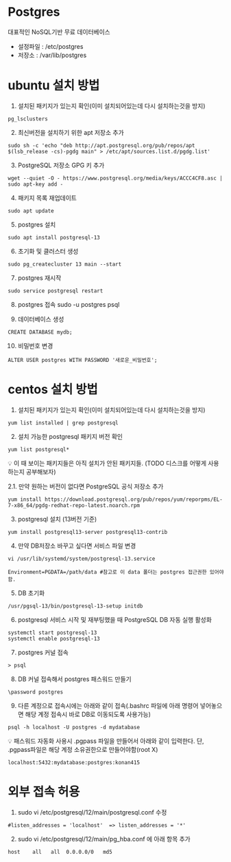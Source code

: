 # Postgres
대표적인 NoSQL기반 무료 데이터베이스
- 설정파일 : /etc/postgres
- 저장소 : /var/lib/postgres

# ubuntu 설치 방법
1. 설치된 패키지가 있는지 확인(이미 설치되어있는데 다시 설치하는것을 방지)
```
pg_lsclusters
```

2. 최신버전을 설치하기 위한 apt 저장소 추가
```
sudo sh -c 'echo "deb http://apt.postgresql.org/pub/repos/apt $(lsb_release -cs)-pgdg main" > /etc/apt/sources.list.d/pgdg.list'
```

3. PostgreSQL 저장소 GPG 키 추가
```
wget --quiet -O - https://www.postgresql.org/media/keys/ACCC4CF8.asc | sudo apt-key add -
```

4. 패키지 목록 재업데이트
```
sudo apt update
```

5. postgres 설치
```
sudo apt install postgresql-13
```

6. 초기화 및 클러스터 생성
```
sudo pg_createcluster 13 main --start
```

7. postgres 재시작
```
sudo service postgresql restart
```

8. postgres 접속
sudo -u postgres psql

9. 데이터베이스 생성
```
CREATE DATABASE mydb;
```

10. 비밀번호 변경
```
ALTER USER postgres WITH PASSWORD '새로운_비밀번호';
```

# centos 설치 방법

1. 설치된 패키지가 있는지 확인(이미 설치되어있는데 다시 설치하는것을 방지)
```
yum list installed | grep postgresql
```

2. 설치 가능한 postgresql 패키지 버전 확인
```shell 
yum list postgresql*
```
💡 이 때 보이는 패키지들은 아직 설치가 안된 패키지들. (TODO 디스크를 어떻게 사용하는지 공부해보자)

2.1. 만약 원하는 버전이 없다면 PostgreSQL 공식 저장소 추가
```
yum install https://download.postgresql.org/pub/repos/yum/reporpms/EL-7-x86_64/pgdg-redhat-repo-latest.noarch.rpm
```

3. postgresql 설치 (13버전 기준)
```
yum install postgresql13-server postgresql13-contrib
```

4. 만약 DB저장소 바꾸고 싶다면 서비스 파일 변경
```
vi /usr/lib/systemd/system/postgresql-13.service

Environment=PGDATA=/path/data #참고로 이 data 폴더는 postgres 접근권한 있어야함.
```

5. DB 초기화
```
/usr/pgsql-13/bin/postgresql-13-setup initdb
```

6. postgresql 서비스 시작 및 재부팅했을 때 PostgreSQL DB 자동 실행 활성화
```
systemctl start postgresql-13
systemctl enable postgresql-13
```

7. postgres 커널 접속
```
> psql
```

8. DB 커널 접속해서 postgres 패스워드 만들기
```
\password postgres
```

9. 다른 계정으로 접속시에는 아래와 같이 접속(.bashrc 파일에 아래 명령어 넣어놓으면 해당 계정 접속시 바로 DB로 이동되도록 사용가능)
```
psql -h localhost -U postgres -d mydatabase
```

💡 패스워드 자동화 사용시
.pgpass 파일을 만들어서 아래와 같이 입력한다. 단, .pgpass파일은 해당 계정 소유권한으로 만들어야함(root X)
```
localhost:5432:mydatabase:postgres:konan415
```

# 외부 접속 허용
1. sudo vi /etc/postgresql/12/main/postgresql.conf 수정
```
#listen_addresses = 'localhost'  => listen_addresses = '*' 
```
     
2. sudo vi /etc/postgresql/12/main/pg_hba.conf 에 아래 항목 추가
```
host    all   all  0.0.0.0/0   md5
```